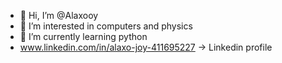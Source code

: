 - 👋 Hi, I’m @Alaxooy
- 👀 I’m interested in computers and physics
- 🌱 I’m currently learning python
- www.linkedin.com/in/alaxo-joy-411695227  -> Linkedin profile

